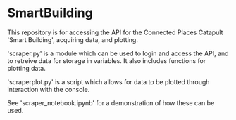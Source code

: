 # SmartBuilding
This repository is for accessing the API for the Connected Places Catapult 'Smart Building', acquiring data, and plotting.

'scraper.py' is a module which can be used to login and access the API, and to retreive data for storage in variables. It also includes functions for plotting data.

'scraperplot.py' is a script which allows for data to be plotted through interaction with the console.

See 'scraper_notebook.ipynb' for a demonstration of how these can be used.
